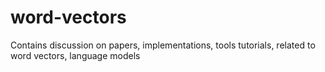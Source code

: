 # word-vectors
Contains discussion on papers, implementations, tools tutorials, related to word vectors, language models
